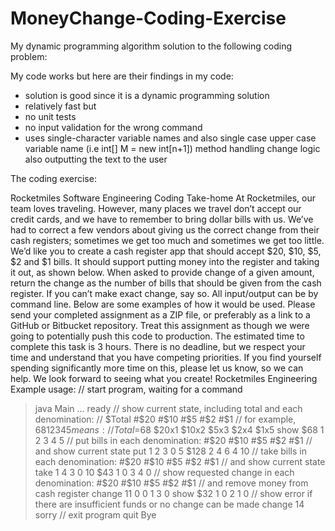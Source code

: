 # MoneyChange-Coding-Exercise

My dynamic programming algorithm solution to the following coding problem:

My code works but here are their findings in my code:
- solution is good since it is a dynamic programming solution
- relatively fast
but
- no unit tests
- no input validation for the wrong command
- uses single-character variable names and also single case upper case variable name (i.e int[] M = new int[n+1])
method handling change logic also outputting the text to the user

The coding exercise:

Rocketmiles Software Engineering Coding Take-home
At Rocketmiles, our team loves traveling. However, many places we travel don’t accept our
credit cards, and we have to remember to bring dollar bills with us. We’ve had to correct a few
vendors about giving us the correct change from their cash registers; sometimes we get too
much and sometimes we get too little.
We’d like you to create a cash register app that should accept $20, $10, $5, $2 and $1 bills. It
should support putting money into the register and taking it out, as shown below. When asked to
provide change of a given amount, return the change as the number of bills that should be given
from the cash register. If you can’t make exact change, say so.
All input/output can be by command line. Below are some examples of how it would be used.
Please send your completed assignment as a ZIP file, or preferably as a link to a GitHub or
Bitbucket repository. Treat this assignment as though we were going to potentially push this
code to production.
The estimated time to complete this task is 3 hours. There is no deadline, but we respect your
time and understand that you have competing priorities. If you find yourself spending
significantly more time on this, please let us know, so we can help.
We look forward to seeing what you create!
Rocketmiles Engineering
Example usage:
// start program, waiting for a command
> java Main ...
ready
// show current state, including total and each denomination:
// $Total #$20 #$10 #$5 #$2 #$1
// for example, $68 1 2 3 4 5 means:
// Total=$68 $20x1 $10x2 $5x3 $2x4 $1x5
> show
$68 1 2 3 4 5
// put bills in each denomination: #$20 #$10 #$5 #$2 #$1
// and show current state
> put 1 2 3 0 5
$128 2 4 6 4 10
// take bills in each denomination: #$20 #$10 #$5 #$2 #$1
// and show current state
> take 1 4 3 0 10
$43 1 0 3 4 0
// show requested change in each denomination: #$20 #$10 #$5 #$2 #$1
// and remove money from cash register
> change 11
0 0 1 3 0
> show
$32 1 0 2 1 0
// show error if there are insufficient funds or no change can be made
> change 14
sorry
// exit program
> quit
Bye
